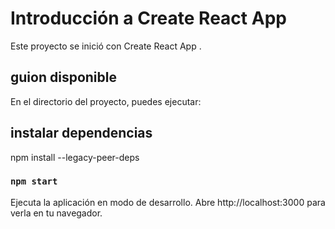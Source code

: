 # Introducción a Create React App

Este proyecto se inició con Create React App .

## guion disponible

En el directorio del proyecto, puedes ejecutar:

## instalar dependencias
npm install --legacy-peer-deps

### `npm start`

Ejecuta la aplicación en modo de desarrollo.
Abre http://localhost:3000 para verla en tu navegador.

